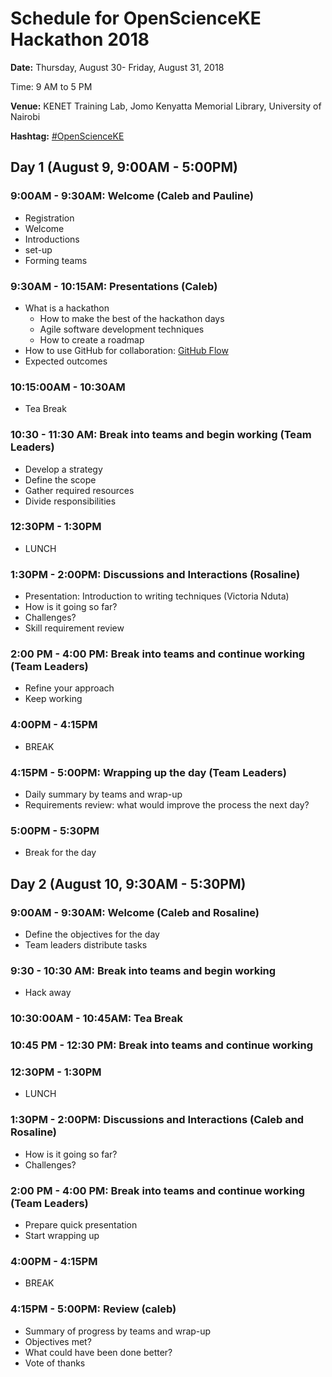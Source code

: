 # Schedule for OpenScienceKE Hackathon 2018

**Date:** Thursday, August 30- Friday, August 31, 2018

Time: 9 AM to 5 PM

**Venue:** KENET Training Lab, Jomo Kenyatta Memorial Library, University of Nairobi

**Hashtag:** [#OpenScienceKE](https://twitter.com/hashtag/OpenScienceKe?src=hash)

## Day 1 (August 9, 9:00AM - 5:00PM)

### 9:00AM - 9:30AM: Welcome (Caleb and Pauline)
* Registration
* Welcome
* Introductions
* set-up
* Forming teams

### 9:30AM - 10:15AM: Presentations (Caleb)
* What is a hackathon
  - How to make the best of the hackathon days
  - Agile  software development techniques
  - How to create a roadmap
* How to use GitHub for collaboration: [GitHub Flow](https://guides.github.com/introduction/flow/)
* Expected outcomes

### 10:15:00AM - 10:30AM
* Tea Break

### 10:30 - 11:30 AM: Break into teams and begin working (Team Leaders)
* Develop a strategy
* Define the scope
* Gather required resources
* Divide responsibilities

### 12:30PM - 1:30PM
* LUNCH

### 1:30PM - 2:00PM: Discussions and Interactions (Rosaline)
* Presentation: Introduction to writing techniques (Victoria Nduta)
* How is it going so far?
* Challenges?
* Skill requirement review

### 2:00 PM - 4:00 PM: Break into teams and continue working (Team Leaders)
* Refine your approach
* Keep working

### 4:00PM - 4:15PM
* BREAK

### 4:15PM - 5:00PM: Wrapping up the day (Team Leaders)
* Daily summary by teams and wrap-up
* Requirements review: what would improve the process the next day?

### 5:00PM - 5:30PM
* Break for the day


## Day 2 (August 10, 9:30AM - 5:30PM)
### 9:00AM - 9:30AM: Welcome (Caleb and Rosaline)
* Define the objectives for the day
* Team leaders distribute tasks

### 9:30 - 10:30 AM: Break into teams and begin working
* Hack away

### 10:30:00AM - 10:45AM: Tea Break

### 10:45 PM - 12:30 PM: Break into teams and continue working

### 12:30PM - 1:30PM
* LUNCH

### 1:30PM - 2:00PM: Discussions and Interactions (Caleb and Rosaline)
* How is it going so far?
* Challenges?

### 2:00 PM - 4:00 PM: Break into teams and continue working (Team Leaders)
* Prepare quick presentation
* Start wrapping up

### 4:00PM - 4:15PM
* BREAK

### 4:15PM - 5:00PM: Review (caleb)
* Summary of progress by teams and wrap-up
* Objectives met?
* What could have been done better?
* Vote of thanks
